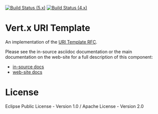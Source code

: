 [![Build Status (5.x)](https://github.com/eclipse-vertx/vertx-uri-template/actions/workflows/ci-5.x.yml/badge.svg)](https://github.com/eclipse-vertx/vertx-uri-template/actions/workflows/ci-5.x.yml)
[![Build Status (4.x)](https://github.com/eclipse-vertx/vertx-uri-template/actions/workflows/ci-4.x.yml/badge.svg)](https://github.com/eclipse-vertx/vertx-uri-template/actions/workflows/ci-4.x.yml)

# Vert.x URI Template

An implementation of the [URI Template RFC](https://datatracker.ietf.org/doc/html/rfc6570).

Please see the in-source asciidoc documentation or the main documentation on the web-site for a full description
of this component:

* [in-source docs](src/main/asciidoc/index.adoc)
* [web-site docs](https://vertx.io/docs/vertx-uri-template/java/)

# License

Eclipse Public License - Version 1.0 / Apache License - Version 2.0
